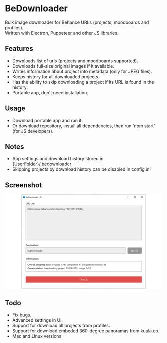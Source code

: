 BeDownloader
==========================
Bulk image downloader for Behance URLs (projects, moodboards and profiles).  
Written with Electron, Puppeteer and other JS libraries.

## Features
- Downloads list of urls (projects and moodboards supported).
- Downloads full-size original images if it available.
- Writes information about project into metadata (only for JPEG files).
- Keeps history for all downloaded projects.
- Has the ability to skip downloading a project if its URL is found in the history.
- Portable app, don't need installation.

## Usage
- Download portable app and run it.  
- Or download repository, install all dependencies, then run 'npm start' (for JS developers).

## Notes
- App settings and download history stored in {UserFolder}/.bedownloader  
- Skipping projects by download history can be disabled in config.ini

## Screenshot
![screenshot](screenshots/main.png)

## Todo
- Fix bugs.
- Advanced settings in UI.
- Support for download all projects from profiles.
- Support for download embeded 360-degree panoramas from kuula.co.
- Mac and Linux versions.
